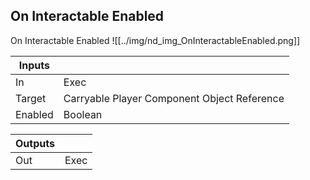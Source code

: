 ## On Interactable Enabled
On Interactable Enabled
![[../img/nd_img_OnInteractableEnabled.png]]

|Inputs||
|--|--|
| In | Exec |
| Target | Carryable Player Component Object Reference |
| Enabled | Boolean |

|Outputs||
|--|--|
| Out | Exec |
